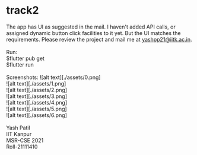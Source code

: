 # track2

The app has UI as suggested in the mail. I haven't added API calls, or assigned dynamic button click facilities to it yet. But the UI matches the requirements. Please review the project and mail me at yashpp21@iitk.ac.in.<br>
 <br>
Run:<br>
$flutter pub get <br>
$flutter run <br>
 <br>
Screenshots:
![alt text][./assets/0.png] <br>
![alt text][./assets/1.png] <br>
![alt text][./assets/2.png] <br>
![alt text][./assets/3.png] <br>
![alt text][./assets/4.png] <br>
![alt text][./assets/5.png] <br>
![alt text][./assets/6.png] <br>
 <br>
Yash Patil <br>
IIT Kanpur <br>
MSR-CSE 2021 <br>
Roll-21111410 <be>
 <br>





